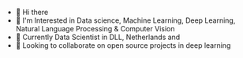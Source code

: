 - 👋 Hi there
- 👀 I'm Interested in Data science, Machine Learning, Deep Learning, Natural Language Processing & Computer Vision
- 🌱 Currently Data Scientist in DLL, Netherlands and
- 💞️ Looking to collaborate on open source projects in deep learning


<!---
- 📫 Please reach me out by my email
shivaShahsavari/shivaShahsavari is a ✨ special ✨ repository because its `README.md` (this file) appears on your GitHub profile.
You can click the Preview link to take a look at your changes.
--->
